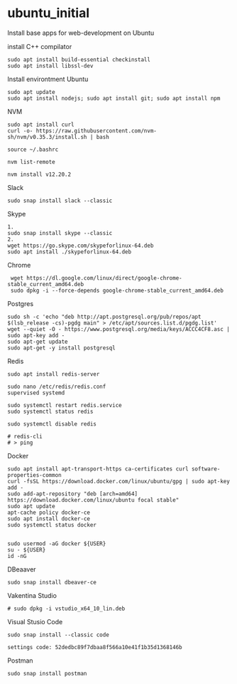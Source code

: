 # ubuntu_initial
Install base apps for web-development on Ubuntu

install C++ compilator
```
sudo apt install build-essential checkinstall
sudo apt install libssl-dev
```
Install environtment Ubuntu
```
sudo apt update
sudo apt install nodejs; sudo apt install git; sudo apt install npm
```
NVM
```
sudo apt install curl
curl -o- https://raw.githubusercontent.com/nvm-sh/nvm/v0.35.3/install.sh | bash

source ~/.bashrc

nvm list-remote

nvm install v12.20.2
```
Slack
```
sudo snap install slack --classic
```
Skype
```
1.
sudo snap install skype --classic
2.
wget https://go.skype.com/skypeforlinux-64.deb
sudo apt install ./skypeforlinux-64.deb
```
Chrome
```
 wget https://dl.google.com/linux/direct/google-chrome-stable_current_amd64.deb
 sudo dpkg -i --force-depends google-chrome-stable_current_amd64.deb
```
Postgres
```
sudo sh -c 'echo "deb http://apt.postgresql.org/pub/repos/apt $(lsb_release -cs)-pgdg main" > /etc/apt/sources.list.d/pgdg.list'
wget --quiet -O - https://www.postgresql.org/media/keys/ACCC4CF8.asc | sudo apt-key add -
sudo apt-get update
sudo apt-get -y install postgresql
```
Redis
```
sudo apt install redis-server

sudo nano /etc/redis/redis.conf
supervised systemd

sudo systemctl restart redis.service
sudo systemctl status redis

sudo systemctl disable redis

# redis-cli
# > ping
```
Docker
```
sudo apt install apt-transport-https ca-certificates curl software-properties-common
curl -fsSL https://download.docker.com/linux/ubuntu/gpg | sudo apt-key add -
sudo add-apt-repository "deb [arch=amd64] https://download.docker.com/linux/ubuntu focal stable"
sudo apt update
apt-cache policy docker-ce
sudo apt install docker-ce
sudo systemctl status docker


sudo usermod -aG docker ${USER}
su - ${USER}
id -nG
```

DBeaaver
```
sudo snap install dbeaver-ce
```

Vakentina Studio
```
# sudo dpkg -i vstudio_x64_10_lin.deb
```
Visual Stusio Code
```
sudo snap install --classic code

settings code: 52dedbc89f7dbaa8f566a10e41f1b35d1368146b
```
Postman
```
sudo snap install postman
```



